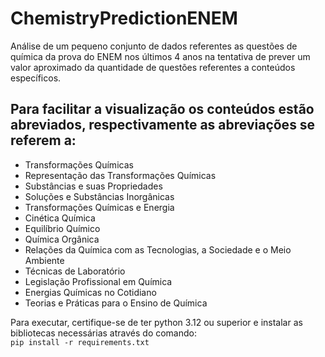 # ChemistryPredictionENEM
Análise de um pequeno conjunto de dados referentes as questões de química da prova do ENEM nos últimos 4 anos na tentativa de prever um valor aproximado da quantidade de questões referentes a conteúdos específicos.  

## Para facilitar a visualização os conteúdos estão abreviados, respectivamente as abreviações se referem a:  
- Transformações Químicas
- Representação das Transformações Químicas
- Substâncias e suas Propriedades
- Soluções e Substâncias Inorgânicas
- Transformações Químicas e Energia
- Cinética Química
- Equilíbrio Químico
- Química Orgânica
- Relações da Química com as Tecnologias, a Sociedade e o Meio Ambiente
- Técnicas de Laboratório
- Legislação Profissional em Química
- Energias Químicas no Cotidiano
- Teorias e Práticas para o Ensino de Química  

  
Para executar, certifique-se de ter python 3.12 ou superior e instalar as bibliotecas necessárias através do comando:  
```pip install -r requirements.txt```
